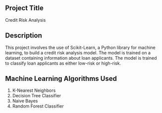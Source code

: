 ## Project Title
Credit Risk Analysis

## Description
This project involves the use of Scikit-Learn, a Python library for machine learning, to build a credit risk analysis model. The model is trained on a dataset containing information about loan applicants. The model is trained to classify loan applicants as either low-risk or high-risk.

## Machine Learning Algorithms Used
1. K-Nearest Neighbors
2. Decision Tree Classifier
3. Naive Bayes
4. Random Forest Classifier
